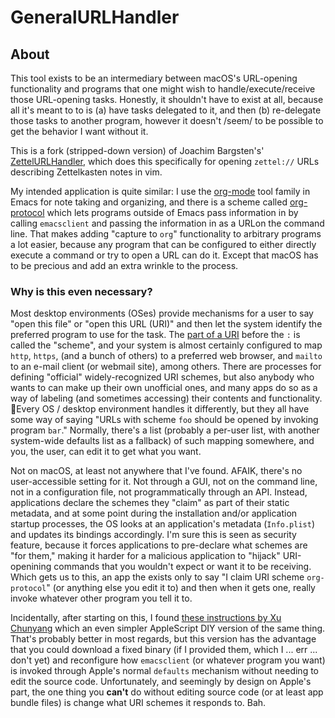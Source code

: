 #  GeneralURLHandler

## About

This tool exists to be an intermediary between macOS's URL-opening functionality and programs that one might wish to handle/execute/receive those URL-opening tasks.  Honestly, it shouldn't have to exist at all, because all it's meant to to is (a) have tasks delegated to it, and then (b) re-delegate those tasks to another program, however it doesn't /seem/ to be possible to get the behavior I want without it.

This is a fork (stripped-down version) of Joachim Bargsten's' [ZettelURLHandler](https://github.com/jwbargsten/ZettelURLHandler), which does this specifically for opening `zettel://` URLs describing Zettelkasten notes in vim.

My intended application is quite similar:  I use the [org-mode](https://orgmode.org/) tool family in Emacs for note taking and organizing, and there is a scheme called [org-protocol](https://orgmode.org/manual/Protocols.html) which lets programs outside of Emacs pass information in by calling `emacsclient` and passing the information in as a URLon the command line.  That makes adding "capture to `org`" functionality to arbitrary programs a lot easier, because any program that can be configured to either directly execute a command or try to open a URL can do it.  Except that macOS has to be precious and add an extra wrinkle to the process.

### Why is this even necessary?
Most desktop environments (OSes) provide mechanisms for a user to say "open this file" or "open this URL (URI)" and then let the system identify the preferred program to use for the task.  The [part of a URI](https://datatracker.ietf.org/doc/html/rfc3986#section-3) before the `:` is called the "scheme", and your system is almost certainly configured to map `http`, `https`, (and a bunch of others) to a preferred web browser, and `mailto` to an e-mail client (or webmail site), among others.  There are processes for defining "official" widely-recognized URI schemes, but also anybody who wants to can make up their own unofficial ones, and many apps do so as a way of labeling (and sometimes accessing) their contents and functionality.  Every OS / desktop environment handles it differently, but they all have some way of saying "URLs with scheme `foo` should be opened by invoking program `bar`."  Normally, there's a list (probably a per-user list, with another system-wide defaults list as a fallback) of such mapping somewhere, and you, the user, can edit it to get what you want.

Not on macOS, at least not anywhere that I've found.  AFAIK, there's no user-accessible setting for it.  Not through a GUI, not on the command line, not in a configuration file, not programmatically through an API.  Instead, applications declare the schemes they "claim" as part of their static metadata, and at some point during the installation and/or application startup processes, the OS looks at an application's metadata (`Info.plist`) and updates its bindings accordingly.  I'm sure this is seen as security feature, because it forces applications to pre-declare what schemes are "for them," making it harder for a malicious application to "hijack" URI-openining commands that you wouldn't expect or want it to be receiving.  Which gets us to this, an app the exists only to say "I claim URI scheme `org-protocol`" (or anything else you edit it to) and then when it gets one, really invoke whatever other program you tell it to.

Incidentally, after starting on this, I found [these instructions by Xu Chunyang](https://github.com/xuchunyang/setup-org-protocol-on-mac) which an even simpler AppleScript DIY version of the same thing.  That's probably better in most regards, but this version has the advantage that you could download a fixed binary (if I provided them, which I ... err ... don't yet) and reconfigure how `emacsclient` (or whatever program you want) is invoked through Apple's normal `defaults` mechanism without needing to edit the source code.  Unfortunately, and seemingly by design on Apple's part, the one thing you **can't** do without editing source code (or at least app bundle files) is change what URI schemes it responds to. Bah.

